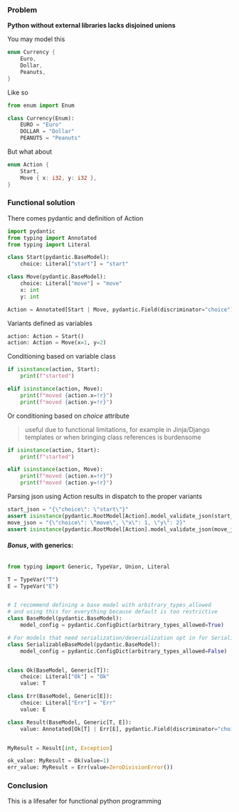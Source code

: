 ### Problem

**Python without external libraries lacks disjoined unions**

You may model this
```rust
enum Currency {
    Euro,
    Dollar,
    Peanuts,
}
```

Like so
```python
from enum import Enum

class Currency(Enum):
    EURO = "Euro"
    DOLLAR = "Dollar"
    PEANUTS = "Peanuts"
```

But what about
```rust
enum Action {
    Start,
    Move { x: i32, y: i32 },
}
```

### Functional solution

There comes pydantic and definition of Action
```python
import pydantic
from typing import Annotated
from typing import Literal

class Start(pydantic.BaseModel):
    choice: Literal["start"] = "start"

class Move(pydantic.BaseModel):
    choice: Literal["move"] = "move"
    x: int
    y: int

Action = Annotated[Start | Move, pydantic.Field(discriminator="choice")]
```

Variants defined as variables
```python
action: Action = Start()
action: Action = Move(x=1, y=2)
```

Conditioning based on variable class
```python
if isinstance(action, Start):
    print(f"started")

elif isinstance(action, Move):
    print(f"moved {action.x=!r}")
    print(f"moved {action.y=!r}")
```

Or conditioning based on *choice* attribute 
> useful due to functional limitations, for example in Jinja/Django templates
> or when bringing class references is burdensome
```python
if isinstance(action, Start):
    print(f"started")

elif isinstance(action, Move):
    print(f"moved {action.x=!r}")
    print(f"moved {action.y=!r}")
```

Parsing json using Action results in dispatch to the proper variants
```python
start_json = "{\"choice\": \"start\"}"
assert isinstance(pydantic.RootModel[Action].model_validate_json(start_json).root, Start)
move_json = "{\"choice\": \"move\", \"x\": 1, \"y\": 2}"
assert isinstance(pydantic.RootModel[Action].model_validate_json(move_json).root, Move)
```

#### *Bonus*, with generics:
```python

from typing import Generic, TypeVar, Union, Literal

T = TypeVar("T")
E = TypeVar("E")


# I recommend defining a base model with arbitrary_types_allowed
# and using this for everything because default is too restrictive
class BaseModel(pydantic.BaseModel):
    model_config = pydantic.ConfigDict(arbitrary_types_allowed=True)

# For models that need serialization/deserialization opt in for SerializableBaseModel
class SerializableBaseModel(pydantic.BaseModel):
    model_config = pydantic.ConfigDict(arbitrary_types_allowed=False)


class Ok(BaseModel, Generic[T]):
    choice: Literal["Ok"] = "Ok"
    value: T

class Err(BaseModel, Generic[E]):
    choice: Literal["Err"] = "Err"
    value: E

class Result(BaseModel, Generic[T, E]):
    value: Annotated[Ok[T] | Err[E], pydantic.Field(discriminator="choice")]


MyResult = Result[int, Exception]

ok_value: MyResult = Ok(value=1)
err_value: MyResult = Err(value=ZeroDivisionError())
```

### Conclusion
This is a lifesafer for functional python programming
